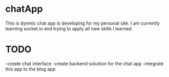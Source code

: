 # chatApp
This is dynmic chat app is developing for my personal site. I am currently learning socket.io and trying to apply all new skills I learned.

# TODO

-create chat interface
-create backend soluition for the chat app
-integrate this app to the blog app
